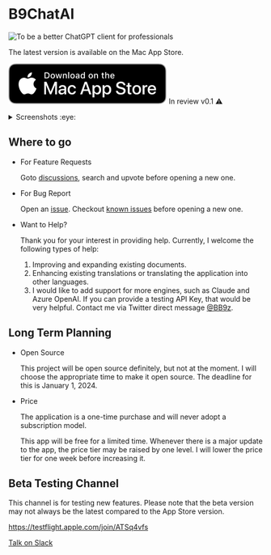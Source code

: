# B9ChatAI

![To be a better ChatGPT client for professionals](https://repository-images.githubusercontent.com/627631357/e681f9b2-532f-4c3e-a459-6079b07f2cc4)

<!-- https://github.com/b9software/B9ChatAI -->

The latest version is available on the Mac App Store.

[![Download on the Mac App Store](Assets/app_store_mac_download.svg)](https://apps.apple.com/us/app/b9chatai/id6446579557) In review v0.1 ⚠️

<details><summary>Screenshots :eye:</summary>

![Slogan](https://user-images.githubusercontent.com/513082/232260447-e0fdcea4-5e03-45cd-8150-7ad94ec23660.png)
![Continue Topic](https://user-images.githubusercontent.com/513082/232260450-d1453a82-280b-4e80-8dca-e984b4ce6e36.png)
![macOS](https://user-images.githubusercontent.com/513082/232260456-ac37d7c8-655c-45b0-b2b2-fc06fba80c1f.png)
![Settings](https://user-images.githubusercontent.com/513082/232260459-ec2fce83-afe4-4d37-8136-e535ad7703a4.png)

</details>

## Where to go

* For Feature Requests

  Goto [discussions](https://github.com/b9software/B9ChatAI/discussions/categories/feature-requests), search and upvote before opening a new one.

* For Bug Report

  Open an [issue](https://github.com/b9software/B9ChatAI/issues). Checkout [known issues](https://github.com/b9software/B9ChatAI/issues/1) before opening a new one.

* Want to Help?

  Thank you for your interest in providing help. Currently, I welcome the following types of help:

  1. Improving and expanding existing documents.
  2. Enhancing existing translations or translating the application into other languages.
  3. I would like to add support for more engines, such as Claude and Azure OpenAI. If you can provide a testing API Key, that would be very helpful. Contact me via Twitter direct message [@BB9z](https://twitter.com/BB9z).

## Long Term Planning

* Open Source

  This project will be open source definitely, but not at the moment. I will choose the appropriate time to make it open source. The deadline for this is January 1, 2024.

* Price

  The application is a one-time purchase and will never adopt a subscription model.

  This app will be free for a limited time. Whenever there is a major update to the app, the price tier may be raised by one level. I will lower the price tier for one week before increasing it.

## Beta Testing Channel

This channel is for testing new features. Please note that the beta version may not always be the latest compared to the App Store version.

<https://testflight.apple.com/join/ATSq4vfs>

[Talk on Slack](https://join.slack.com/t/bb9z/shared_invite/zt-1thxa7xsm-yHt4ifZd~qxj0Ko~grnP0Q)
